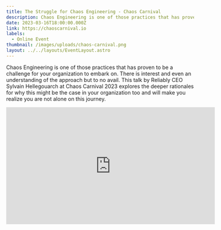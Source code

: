 ```yaml
---
title: The Struggle for Chaos Engineering - Chaos Carnival
description: Chaos Engineering is one of those practices that has proven to be a challenge for your organization to embark on. This talk explores the deeper rationales for why this might be the case in your organization too.
date: 2023-03-16T18:00:00.000Z
link: https://chaoscarnival.io
labels:
  - Online Event
thumbnail: /images/uploads/chaos-carnival.png
layout: ../../layouts/EventLayout.astro
---
```


Chaos Engineering is one of those practices that has proven to be a challenge for your organization to embark on. There is interest and even an understanding of the approach but to no avail. This talk by Reliably CEO Sylvain Hellegouarch at Chaos Carnival 2023 explores the deeper rationales for why this might be the case in your organization too and will make you realize you are not alone on this journey.

<iframe width="560" height="315" src="https://www.youtube.com/embed/pNkN27WO9Hg" title="YouTube video player" frameborder="0" allow="accelerometer; autoplay; clipboard-write; encrypted-media; gyroscope; picture-in-picture" allowfullscreen></iframe>